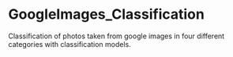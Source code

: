 # GoogleImages_Classification
Classification of photos taken from google images in four different categories with classification models.
